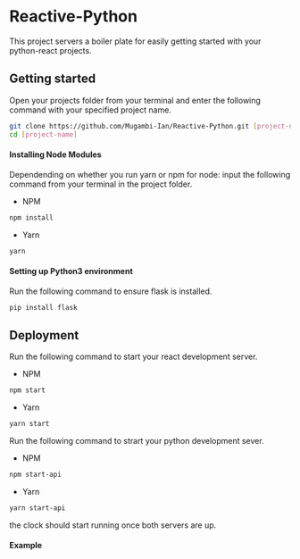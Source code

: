 # Reactive-Python 
This project servers a boiler plate for easily getting started with your python-react projects.

## Getting started
Open your projects folder from your terminal and enter the following command with your specified project name.  
```bash
git clone https://github.com/Mugambi-Ian/Reactive-Python.git [project-name] 
cd [project-name]
```
#### Installing Node Modules
Dependending on whether you run yarn or npm for node: input the following command from your terminal in the project folder.
- NPM  
```bash
npm install
```
- Yarn
```bash 
yarn
```

#### Setting up Python3 environment
Run the following command to ensure flask is installed. 
```bash
pip install flask
```

## Deployment
Run the following command to start your react development server.
- NPM  
```bash
npm start
```
- Yarn
```bash 
yarn start
```
Run the following command to strart your python development sever.
- NPM  
```bash
npm start-api
```
- Yarn
```bash 
yarn start-api
```
the clock should start running once both servers are up.

#### Example
